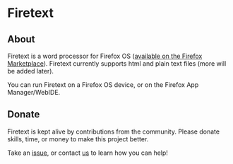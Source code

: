 # Firetext
## About
Firetext is a word processor for Firefox OS (<a href="https://marketplace.firefox.com/app/firetext">available on the Firefox Marketplace</a>).  Firetext currently supports html and plain text files (more will be added later).

You can run Firetext on a Firefox OS device, or on the Firefox App Manager/WebIDE.


## Donate
Firetext is kept alive by contributions from the community.
Please donate skills, time, or money to make this project better.
  
Take an <a href="https://github.com/Codexa/Firetext/issues">issue</a>,
or contact <a href="mailto:codexa.contact@gmail.com">us</a> to learn how you can help!
